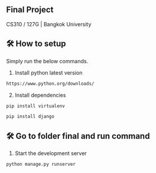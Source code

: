 ## Final Project

CS310 / 127G | Bangkok University


## 🛠 How to setup

Simply run the below commands.

1. Install python latest version
```sh
https://www.python.org/downloads/
```

2. Install dependencies

```sh
pip install virtualenv
```

```sh
pip install django
```


## 🛠 Go to folder final and run command

1. Start the development server

```sh
python manage.py runserver
```

